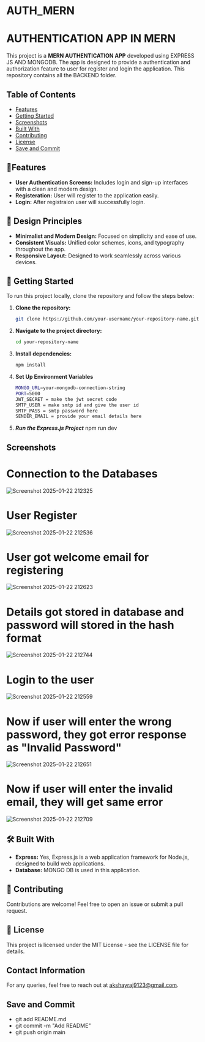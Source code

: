 # AUTH_MERN

# AUTHENTICATION APP IN MERN 

This project is a **MERN AUTHENTICATION APP** developed using EXPRESS JS AND MONGODB. The app is designed to provide a authentication and authorization feature to user for register and login the application. 
This repository contains all the BACKEND folder.


## Table of Contents
- [Features](#features)
- [Getting Started](#GettingStarted)
- [Screenshots](#screenshots)
- [Built With](#BuiltWith)
- [Contributing](#Contributing)
- [License](#license)
- [Save and Commit](#SaveandCommit)

## 📱Features

- **User Authentication Screens:** Includes login and sign-up interfaces with a clean and modern design.
- **Registeration:** User will register to the application easily.
- **Login:** After registraion user will successfully login.


## 🎨 Design Principles
- **Minimalist and Modern Design:** Focused on simplicity and ease of use.
- **Consistent Visuals:** Unified color schemes, icons, and typography throughout the app.
- **Responsive Layout:** Designed to work seamlessly across various devices.


## 🚀 Getting Started

To run this project locally, clone the repository and follow the steps below:

1. **Clone the repository:**
   ```bash
   git clone https://github.com/your-username/your-repository-name.git
   ```
2. **Navigate to the project directory:**
   ```bash
   cd your-repository-name
   ```
3. **Install dependencies:**
   ```bash
   npm install
   ```
4. **Set Up Environment Variables**
   ```bash
   MONGO_URL=your-mongodb-connection-string
   PORT=5000
   JWT_SECRET = make the jwt secret code
   SMTP_USER = make smtp id and give the user id
   SMTP_PASS = smtp password here
   SENDER_EMAIL = provide your email details here

5. ***Run the Express.js Project***
   npm run dev

    
## Screenshots

# Connection to the Databases
![Screenshot 2025-01-22 212325](https://github.com/user-attachments/assets/c7ad5a7c-2095-44e1-890d-1ac74fe1ac29)

# User Register
![Screenshot 2025-01-22 212536](https://github.com/user-attachments/assets/80f695d2-8a62-410d-b274-f63c26b81364)

# User got welcome email for registering 
![Screenshot 2025-01-22 212623](https://github.com/user-attachments/assets/e2f4c7e9-4f1a-4408-b0bf-374d5f544eb1)

# Details got stored in database and password will stored in the hash format
![Screenshot 2025-01-22 212744](https://github.com/user-attachments/assets/78163ba9-3bb3-4d36-9556-83b37a2062d3)

# Login to the user
![Screenshot 2025-01-22 212559](https://github.com/user-attachments/assets/470502d6-0e78-41b1-9b26-3d638c1ed97b)

# Now if user will enter the wrong password, they got error response as "Invalid Password"
![Screenshot 2025-01-22 212651](https://github.com/user-attachments/assets/ff6dbb65-b401-474e-bab9-c70e7300054c)

# Now if user will enter the invalid email, they will get same error
![Screenshot 2025-01-22 212709](https://github.com/user-attachments/assets/93f4e674-6f25-4804-a752-6974c09a4e58)


## 🛠️ Built With

- **Express:** Yes, Express.js is a web application framework for Node.js, designed to build web applications.
- **Database:** MONGO DB is used in this application.


## 🤝 Contributing

Contributions are welcome! Feel free to open an issue or submit a pull request.


## 📄 License

This project is licensed under the MIT License - see the LICENSE file for details.


## Contact Information

For any queries, feel free to reach out at akshayraj9123@gmail.com.

## Save and Commit

- git add README.md
- git commit -m "Add README"
- git push origin main


